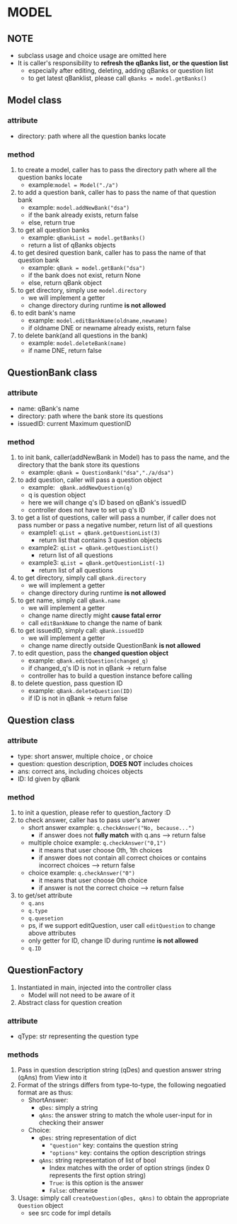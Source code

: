 # MODEL
## NOTE
* subclass usage and choice usage are omitted here
* It is caller's responsibility to **refresh the qBanks list, or the question list**
    * especially after editing, deleting, adding qBanks or question list
    * to get latest qBanklist, please call ``qBanks = model.getBanks()``
## Model class
### attribute
* directory: path where all the question banks locate

### method
1.  to create a model, caller has to pass the directory path where all the question banks locate
    * example:``model = Model("./a")``
2. to add a question bank, caller has to pass the name of that question bank
    * example: ``model.addNewBank("dsa")``
    * if the bank already exists, return false
    * else, return true
3. to get all question banks
    * example: ``qBankList = model.getBanks()``
    * return a list of qBanks objects
4. to get desired question bank, caller has to pass the name of that question bank
    * example: ``qBank = model.getBank("dsa")``
    * if the bank does not exist, return None
    * else, return qBank object
5. to get directory, simply use ``model.directory``
    * we will implement a getter 
    * change directory during runtime **is not allowed**
6. to edit bank's name
    * example: ``model.editBankName(oldname,newname)``
    * if oldname DNE or newname already exists, return false
7. to delete bank(and all questions in the bank)
    * example: ``model.deleteBank(name)``
    * if name DNE, return false
## QuestionBank class
### attribute
* name: qBank's name
* directory: path where the bank store its questions
* issuedID: current Maximum questionID

### method
1. to init bank, caller(addNewBank in Model) has to pass the name, and the directory that the bank store its questions
    * example: ``qBank = QuestionBank("dsa","./a/dsa")``
2. to add question, caller will pass a question object
    * example: `` qBank.addNewQuestion(q)``
    * q is question object
    * here we will change q's ID based on qBank's issuedID
    * controller does not have to set up q's ID
3. to get a list of questions, caller will pass a number, if caller does not pass number or pass a negative number, return list of all questions
    * example1: ``qList = qBank.getQuestionList(3)``
        * return list that contains 3 question objects
    * example2: ``qList = qBank.getQuestionList()``
        * return list of all questions
    * example3: ``qList = qBank.getQuestionList(-1)``
        * return list of all questions
4. to get directory, simply call ``qBank.directory``
    * we will implement a getter 
    * change directory during runtime **is not allowed**
5. to get name, simply call ``qBank.name``
    * we will implement a getter 
    * change name directly might **cause fatal error**
    * call ``editBankName`` to change the name of bank
6. to get issuedID, simply call: ``qBank.issuedID``
    * we will implement a getter 
    * change name directly outside QuestionBank **is not allowed**
7. to edit question, pass the **changed question object**
    * example: ``qBank.editQuestion(changed_q)``
    * if changed_q's ID is not in qBank -> return false
    * controller has to build a question instance before calling
7. to delete question, pass question ID
    * example: ``qBank.deleteQuestion(ID)``
    * if ID is not in qBank -> return false
## Question class
### attribute
* type: short answer, multiple choice , or choice
* question: question description, **DOES NOT** includes choices
* ans: correct ans, including choices objects
* ID: Id given by qBank

### method
1. to init a question, please refer to question_factory :D
2. to check answer, caller has to pass user's anwer
    * short answer example: ``q.checkAnswer("No, because...")``
        * if answer does not **fully match** with q.ans --> return false
    * multiple choice example: ``q.checkAnswer("0,1")``
        * it means that user choose 0th, 1th choices
        * if answer does not contain all correct choices or contains incorrect choices --> return false
    * choice example: ``q.checkAnswer("0")``
        * it means that user choose 0th choice
        * if answer is not the correct choice --> return false
3. to get/set attribute
    * ``q.ans``
    * ``q.type``
    * ``q.quesetion``
    * ps, if we support editQuestion, user call ``editQuestion`` to change above attributes
    * only getter for ID, change ID during runtime **is not allowed**
    * ``q.ID``

## QuestionFactory
1. Instantiated in main, injected into the controller class
    * Model will not need to be aware of it
2. Abstract class for question creation

### attribute
* qType: str representing the question type

### methods
1. Pass in question description string (qDes) and question answer string (qAns) from View into it
2. Format of the strings differs from type-to-type, the following negoatied format are as thus:
    * ShortAnswer:
        * ``qDes``: simply a string
        * ``qAns``: the answer string to match the whole user-input for in checking their answer
    * Choice:
        * ``qDes``: string representation of dict
            * ``"question"`` key: contains the question string
            * ``"options"`` key: contains the option description strings
        * ``qAns``: string representation of list of bool
            * Index matches with the order of option strings (index 0 represents the first option string)
            * ``True``: is this option is the answer
            * ``False``: otherwise
3. Usage: simply call ``createQuestion(qDes, qAns)`` to obtain the appropriate ``Question`` object
    * see src code for impl details



